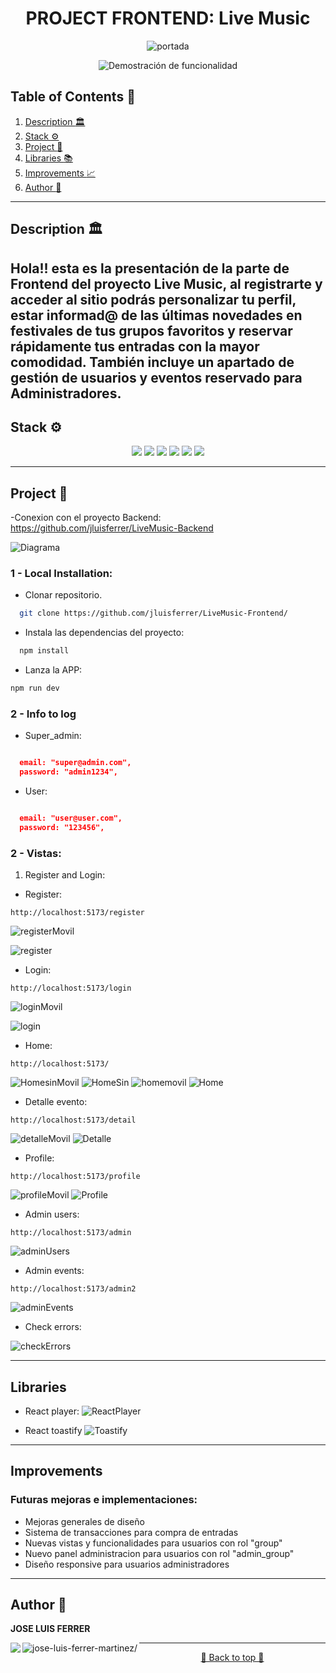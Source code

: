 <h1 align="center"> PROJECT FRONTEND: Live Music </h1>

<div align="center">
    
![portada](https://github.com/jluisferrer/LiveMusic-Backend/assets/157707370/c5f37ec4-eb76-4cce-9142-3b57375524a9)

</div>

<p align="center">
  <img src="./public/img/title_Readme.gif" alt="Demostración de funcionalidad">
</p>


## Table of Contents :file_folder:

1. [Description :classical_building:](#description-classical_building)
2. [Stack :gear:](#stack-gear)
3. [Project :open_book:](#Project-open_book)
4. [Libraries :books:](#Project-books)
5. [Improvements :chart_with_upwards_trend:](#Improvements)
6. [Author :wave:](#author-wave)

---

## Description :classical_building:

Hola!! esta es la presentación de la parte de Frontend del proyecto Live Music, al registrarte y acceder al sitio podrás personalizar tu perfil, estar informad@ de las últimas novedades en festivales de tus grupos favoritos y reservar rápidamente tus entradas con la mayor comodidad. También incluye un apartado de gestión de usuarios y eventos reservado para Administradores.
---

## Stack :gear:

<div align="center">
<img src= "https://img.shields.io/badge/React-20232A?style=for-the-badge&logo=react&logoColor=61DAFB"/>
<img src= "https://img.shields.io/badge/Redux-593D88?style=for-the-badge&logo=redux&logoColor=white"/>
<img src= "https://img.shields.io/badge/JavaScript-323330?style=for-the-badge&logo=javascript&logoColor=F7DF1E"/>
<img src= "https://img.shields.io/badge/npm-CB3837?style=for-the-badge&logo=npm&logoColor=white"/>
<img src= "https://img.shields.io/badge/CSS3-1572B6?style=for-the-badge&logo=css3&logoColor=white"/>
<img src= "https://img.shields.io/badge/HTML5-E34F26?style=for-the-badge&logo=html5&logoColor=white"/>
</div>

---

## Project :open_book:
-Conexion con el proyecto Backend: https://github.com/jluisferrer/LiveMusic-Backend

![Diagrama](https://github.com/jluisferrer/LiveMusic-Backend/assets/157707370/24f2d212-61d9-41d3-bef6-2d1f3a51cba0)


### 1 - Local Installation:

- Clonar repositorio.

```bash
  git clone https://github.com/jluisferrer/LiveMusic-Frontend/
```
- Instala las dependencias del proyecto:

```bash
  npm install
```

- Lanza la APP:
```bash
npm run dev
```

### 2 - Info to log

- Super_admin:

```json

  email: "super@admin.com",
  password: "admin1234",

```

- User:

```json

  email: "user@user.com",
  password: "123456",

```

### 2 - Vistas:

1. Register and Login:

- Register:

```
http://localhost:5173/register
```
![registerMovil](https://github.com/jluisferrer/LiveMusic-Frontend/assets/157707370/fc51797b-713b-451f-98fc-6441eac80abf)

![register](https://github.com/jluisferrer/LiveMusic-Frontend/assets/157707370/c46a254d-1146-4d14-a6ba-87a70f52ab03)


- Login:

```
http://localhost:5173/login
```
![loginMovil](https://github.com/jluisferrer/LiveMusic-Frontend/assets/157707370/beeace18-adbb-4bf4-b38f-08d51b64d3da)

![login](https://github.com/jluisferrer/LiveMusic-Frontend/assets/157707370/10fdfd19-160a-49aa-aa67-1e62e155f1ef)

- Home:

```
http://localhost:5173/
```
![HomesinMovil](https://github.com/jluisferrer/LiveMusic-Frontend/assets/157707370/7d0ee94d-6899-4972-a062-1736bf030762)
![HomeSin](https://github.com/jluisferrer/LiveMusic-Frontend/assets/157707370/d6c8d667-b4f6-4f7e-ac0e-20a4f024f4a5)
![homemovil](https://github.com/jluisferrer/LiveMusic-Frontend/assets/157707370/250cb1bc-ba58-4eae-b161-87e1e345159b)
![Home](https://github.com/jluisferrer/LiveMusic-Frontend/assets/157707370/c685f321-b711-4b9a-82cd-398a51d53f9b)

- Detalle evento:

```
http://localhost:5173/detail
```
![detalleMovil](https://github.com/jluisferrer/LiveMusic-Frontend/assets/157707370/02554b4f-0914-43e9-8813-7bd200baef0b)
![Detalle](https://github.com/jluisferrer/LiveMusic-Frontend/assets/157707370/a5141e54-b542-47ca-8b01-dca868d8096d)


- Profile:

```
http://localhost:5173/profile
```
![profileMovil](https://github.com/jluisferrer/LiveMusic-Frontend/assets/157707370/bfb50ce0-b42e-4cdf-9901-851d6b2c1669)
![Profile](https://github.com/jluisferrer/LiveMusic-Frontend/assets/157707370/f33d46d7-aa0c-457c-ab74-b36dc7e4ac79)

- Admin users:

```
http://localhost:5173/admin
```
![adminUsers](https://github.com/jluisferrer/LiveMusic-Frontend/assets/157707370/8ef243d3-0882-44b6-9744-79f88265df0f)

- Admin events:

```
http://localhost:5173/admin2
```
![adminEvents](https://github.com/jluisferrer/LiveMusic-Frontend/assets/157707370/0516d7fb-1d45-4946-8729-953e1e907dde)

- Check errors:

  
![checkErrors](https://github.com/jluisferrer/LiveMusic-Frontend/assets/157707370/ef99a431-8c18-418a-8be8-86c1b9a4378a)

---
## Libraries
- React player:
![ReactPlayer](https://github.com/jluisferrer/LiveMusic-Frontend/assets/157707370/453d9b7f-54fd-4b0a-9b67-c0f47a4dce3e)

- React toastify
![Toastify](https://github.com/jluisferrer/LiveMusic-Frontend/assets/157707370/bdb9cbde-2d30-4572-a0c4-9de6b4b0cf0b)

---
## Improvements
### Futuras mejoras e implementaciones:

- Mejoras generales de diseño
- Sistema de transacciones para compra de entradas
- Nuevas vistas y funcionalidades para usuarios con rol "group"
- Nuevo panel administracion para usuarios con rol "admin_group"
- Diseño responsive para usuarios administradores

---

## Author :wave:

**JOSE LUIS FERRER**


<a href="https://linkedin.com/in/jose-luis-ferrer-martinez/" target="blank"><img align="left" src="https://img.shields.io/badge/LinkedIn-0077B5?style=for-the-badge&logo=linkedin&logoColor=white"/></a>

<a href="https://github.com/jluisferrer/" target="blank"><img align="left" src="https://img.shields.io/badge/GitHub-100000?style=for-the-badge&logo=github&logoColor=white" alt="jose-luis-ferrer-martinez/"/></a>


---

<div align="center">
<a href="#table-of-contents-file_folder">🔼 Back to top 🔼</a>
</div>
